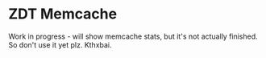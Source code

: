 ZDT Memcache
============

Work in progress - will show memcache stats, but it's not actually finished. So don't use it yet plz. Kthxbai.
